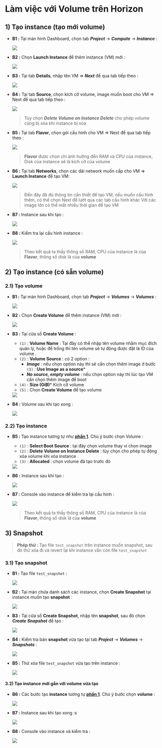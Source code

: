 # Làm việc với Volume trên Horizon
## **1) Tạo instance (tạo mới volume)**
- **B1 :** Tại màn hình Dashboard, chọn tab ***Project*** -> ***Compute*** -> ***Instance*** :

    <img src=https://i.imgur.com/q6zkN3e.png>

- **B2 :** Chọn **Launch Instance** để thêm instance (VM) mới :

    <img src=https://i.imgur.com/AV0V6tv.png>

- **B3 :** Tại tab **Details**, nhập tên VM => ***Next*** để qua tab tiếp theo :

    <img src=https://i.imgur.com/sbCSKms.png>

- **B4 :** Tại tab **Source**, chọn kích cỡ volume, image muốn boot cho VM => Next để qua tab tiếp theo :

    <img src=https://i.imgur.com/huSLpuC.png>

    > Tùy chọn ***Delete Volume on Instance Delete*** cho phép volume cũng bị xóa khi instance bị xóa
- **B5 :** Tại tab **Flavor**, chọn gói cấu hình cho VM => Next để qua tab tiếp theo :

    <img src=https://i.imgur.com/FQJqrEg.png>

    > **Flavor** được chọn chỉ ảnh hưởng đển RAM và CPU của instance, Disk của instance sẽ là kích cỡ của volume
- **B6 :** Tại tab **Networks**, chọn các dải network muốn cấp cho VM => **Launch Instance** để tạo VM:

    <img src=https://i.imgur.com/lbYoTDu.png>

    > Đến đây đã đủ thông tin cần thiết để tạo VM, nếu muốn cấu hình thêm, có thể chọn Next để lướt qua các tab cấu hình khác
    > Với các image lớn có thể mất nhiều thời gian để tạo VM
- **B7 :** Instance sau khi tạo :

    <img src=https://i.imgur.com/2gPY5Jk.png>

- **B8 :** Kiểm tra lại cấu hình instance :

    <img src=https://i.imgur.com/duUJTHz.png>

    > Theo kết quả ta thấy thông số RAM, CPU của instance là của **Flavor**, thông số disk là của **volume**
## **2) Tạo instance (có sẵn volume)**
### **2.1) Tạo volume**
- **B1 :** Tại màn hình Dashboard, chọn tab ***Project*** -> ***Volumes*** -> ***Volumes*** :

    <img src=https://i.imgur.com/8qNQKm3.png>

- **B2 :** Chọn **Create Volume** để thêm instance (VM) mới :

    <img src=https://i.imgur.com/cCmMmiM.png>

- **B3 :** Tại cửa sổ **Create Volume** :
    - `(1)` : **Volume Name** : Tại đây có thể nhập tên volume nhằm mục đích quản lý, hoặc để trống thì tên volume sẽ tự động được đặt là ID của volume .
    - `(2)` : **Volume Source** : có 2 option :
        - ***Image*** : nếu chọn option này thì sẽ cần chọn thêm image ở bước `(3)` : **Use Image as a source***
        - ***No source, empty volume*** : nếu chọn option này thì lúc tạo VM cần chọn thêm image để boot
    - `(4)` : **Size (GiB)*** Kích cỡ volume
    - `(5)` : Chọn **Create Volume** để tạo volume

    <img src=https://i.imgur.com/A78R9sn.png>

- **B4 :** Volume sau khi tạo xong :

    <img src=https://i.imgur.com/KgVkfU9.png>

### **2.2) Tạo instance**
- **B5 :** Tạo instance tương tự như [**phần 1**](#1). Chú ý bước chọn Volume :
    - `(1)` : **Select Boot Source** : tại đây chọn volume thay vì chọn image
    - `(2)` : **Delete Volume on Instance Delete** : tùy chọn cho phép tự động xóa volume khi xóa instance .
    - `(3)` : **Allocated** : chọn volume đã tạo trước đó 

    <img src=https://i.imgur.com/cbd85bK.png>

- **B6 :** Instance sau khi tạo :

    <img src=https://i.imgur.com/2WZ8LLK.png>

- **B7 :** Console vào instance để kiểm tra lại cấu hình :

    <img src=https://i.imgur.com/8hMxcZl.png>

    > Theo kết quả ta thấy thông số RAM, CPU của instance là của **Flavor**, thông số disk là của **volume**
## **3) Snapshot**
> **Phép thử :** Tạo file `test_snapshot` trên instance muốn snapshot, sau đó thử xóa đi và revert lại khi instance vẫn còn file `test_snapshot` 
### **3.1) Tạo snapshot**
- **B1 :** Tạo file `test_snapshot` :

    <img src=https://i.imgur.com/KKtiUMV.png>

- **B2 :** Tại màn chứa danh sách các instance, chọn **Create Snapshot** tại instance muốn tạo **snapshot** :

    <img src=https://i.imgur.com/yW1PwXY.png>

- **B3 :** Tại cửa sổ **Create Snapshot**, nhập tên **snapshot**, sau đó chọn ***Create Snapshot*** để tạo :

    <img src=https://i.imgur.com/AHURwIS.png>

- **B4 :** Kiểm tra bản **snapshot** vừa tạo tại tab ***Project*** -> ***Volumes*** -> ***Snapshots*** :

    <img src=https://i.imgur.com/OhycEiG.png>

- **B5 :** Thử xóa file `test_snapshot` vừa tạo trên instance :
    
    <img src=https://i.imgur.com/8LzA1mX.png>

#### **3.2) Tạo instance mới gắn với volume vừa tạo**
- **B6 :** Các bước tạo **instance** tương tự [**phần 1**](#1). Chú ý bước chọn **volume** :
    
    <img src=https://i.imgur.com/jhmQeRR.png>

- **B7 :** Instance sau khi tạo xong :s

    <img src=https://i.imgur.com/r2TiA0h.png>

- **B8 :** Console vào instance và kiểm tra :

    <img src=https://i.imgur.com/aknjul9.png>
